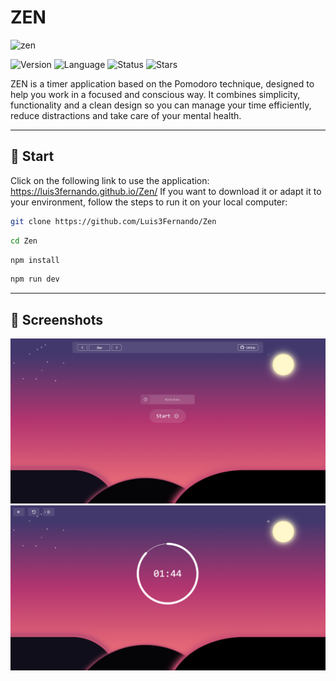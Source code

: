 # ZEN 
<img src="src/assets/icons/zen.png" alt="zen" width="50"/>

![Version](https://img.shields.io/badge/version-1.0.0-D95C75) ![Language](https://img.shields.io/badge/language-Typescript-D95C75) ![Status](https://img.shields.io/badge/status-Completed-D95C75)
![Stars](https://img.shields.io/github/stars/Luis3Fernando/Zen?style=social)

ZEN is a timer application based on the Pomodoro technique, designed to help you work in a focused and conscious way. It combines simplicity, functionality and a clean design so you can manage your time efficiently, reduce distractions and take care of your mental health.

---

## 🚀 Start
Click on the following link to use the application: https://luis3fernando.github.io/Zen/
If you want to download it or adapt it to your environment, follow the steps to run it on your local computer:

```bash
git clone https://github.com/Luis3Fernando/Zen
```
```bash
cd Zen
```
```bash
npm install
```

```bash
npm run dev
```

---

## 📸 Screenshots 
<img src="src/assets/screenshots/home.png" width="600"/>

<img src="src/assets/screenshots/timer.png" width="600"/>


